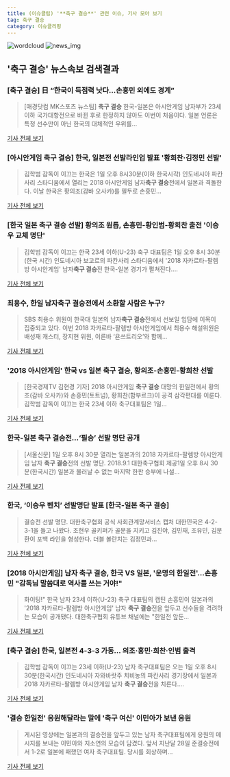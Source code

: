 ```yaml
---
title: (이슈클립) '**축구 결승**' 관련 이슈, 기사 모아 보기
tag: 축구 결승
category: 이슈클리핑
---
```

![wordcloud](https://s3.ap-northeast-2.amazonaws.com/lyrics101-wordcloud/2018-09-01-1535801108.png)
![news_img](https://user-images.githubusercontent.com/42597476/44507050-1206f400-a6e4-11e8-8d98-7ffbfebb353f.png)
## **'**축구 결승**'** 뉴스속보 검색결과
### [**축구 결승**] 日 “한국이 득점력 낫다…손흥민 외에도 경계”

>[매경닷컴 MK스포츠 뉴스팀] **축구 결승** 한국-일본은 아시안게임 남자부가 23세 이하 국가대항전으로 바뀐 후로 한정하지 않아도 이번이 처음이다. 일본 언론은 특정 선수만이 아닌 한국의 대체적인 우위를...

<a href="http://sports.mk.co.kr/view.php?year=2018&no=551208" target="_blank">기사 전체 보기</a>

### [아시안게임 **축구 결승**] 한국, 일본전 선발라인업 발표 '황희찬·김정민 선발'

>김학범 감독이 이끄는 한국은 1일 오후 8시30분(이하 한국시각) 인도네시아 파칸사리 스타디움에서 열리는 2018 아시안게임 남자**축구 결승**전에서 일본과 격돌한다. 이날 한국은 황의조(감바 오사카)를 필두로 손흥민...

<a href="http://sports.hankooki.com/lpage/soccer/201809/sp2018090119163698040.htm" target="_blank">기사 전체 보기</a>

### [한국 일본 **축구 결승** 선발] 황의조 원톱, 손흥민-황인범-황희찬 출전 '이승우 교체 명단'

>김학범 감독이 이끄는 한국 23세 이하(U-23) 축구 대표팀은 1일 오후 8시 30분(한국 시간) 인도네시아 보고르의 파칸사리 스타디움에서 '2018 자카르타-팔렘방 아시안게임' 남자**축구 결승**전 한국-일본 경기가 펼쳐진다....

<a href="http://www.anewsa.com/detail.php?number=1364815&thread=06r02" target="_blank">기사 전체 보기</a>

### 최용수, 한일 남자**축구 결승**전에서 소환할 사람은 누구?

>SBS 최용수 위원이 한국대 일본의 남자**축구 결승**전에서 선보일 입담에 이목이 집중되고 있다. 이번 2018 자카르타-팔렘방 아시안게임에서 최용수 해설위원은 배성재 캐스터, 장지현 위원, 이른바 ‘욘쓰트리오’와 함께...

<a href="http://sports.donga.com/3/all/20180901/91792610/2" target="_blank">기사 전체 보기</a>

### '2018 아시안게임' 한국 vs 일본 **축구 결승**, 황의조-손흥민-황희찬 선발

>[한국경제TV 김현경 기자] 2018 아시안게임 **축구 결승** 대망의 한일전에서 황의조(감바 오사카)와 손흥민(토트넘), 황희찬(함부르크)이 공격 삼각편대를 이룬다. 김학범 감독이 이끄는 한국 23세 이하 축구대표팀은 1일...

<a href="http://news.wowtv.co.kr/NewsCenter/News/Read?articleId=A201809010164&t=NN" target="_blank">기사 전체 보기</a>

### 한국-일본 **축구 결승**전…‘필승’ 선발 명단 공개

>[서울신문] 1일 오후 8시 30분 열리는 일본과의 2018 자카르타-팔렘방 아시안게임 남자 **축구 결승**전의 선발 명단. 2018.9.1 대한축구협회 제공1일 오후 8시 30분(한국시간) 일본과 물러날 수 없는 마지막 한판 승부에 나설...

<a href="http://www.seoul.co.kr/news/newsView.php?id=20180901550001&wlog_tag3=naver" target="_blank">기사 전체 보기</a>

### 한국, ‘이승우 벤치’ 선발명단 발표 [한국-일본 **축구 결승**]

>결승전 선발 명단. 대한축구협회 공식 사회관계망서비스 캡처 대한민국은 4-2-3-1을 들고 나왔다. 조현우 골키퍼가 골문을 지키고 김진야, 김민재, 조유민, 김문환이 포백 라인을 형성한다. 더블 볼란치는 김정민과...

<a href="http://sports.khan.co.kr/news/sk_index.html?art_id=201809012021003&sec_id=520101&pt=nv" target="_blank">기사 전체 보기</a>

### [2018 아시안게임] 남자 **축구 결승**, 한국 VS 일본, '운명의 한일전'…손흥민 "감독님 말씀대로 역사를 쓰는 거야!"

>화이팅!" 한국 남자 23세 이하(U-23) 축구 대표팀의 캡틴 손흥민이 일본과의 '2018 자카르타-팔렘방 아시안게임' 남자 **축구 결승**전을 앞두고 선수들을 격려하는 모습이 공개됐다. 대한축구협회 유튜브 채널에는 "한일전 앞둔...

<a href="http://www.etoday.co.kr/news/section/newsview.php?idxno=1658827" target="_blank">기사 전체 보기</a>

### [**축구 결승**] 한국, 일본전 4-3-3 가동… 의조·흥민·희찬·인범 출격

>김학범 감독이 이끄는 23세 이하(U-23) 남자 축구대표팀은 오는 1일 오후 8시 30분(한국시간) 인도네시아 자와바랏주 치비농의 파칸사리 경기장에서 일본과 2018 자카르타-팔렘방 아시안게임 남자 **축구 결승**전을 치른다....

<a href="http://www.kukinews.com/news/article.html?no=581749" target="_blank">기사 전체 보기</a>

### '결승 한일전' 응원해달라는 말에 '축구 여신' 이민아가 보낸 응원

>게시된 영상에는 일본과의 결승전을 앞두고 있는 남자 축구대표팀에게 응원의 메시지를 보내는 이민아와 지소연의 모습이 담겼다. 앞서 지난달 28일 준결승전에서 1-2로 일본에 패했던 여자 축구대표팀. 당시를 회상하며...

<a href="http://www.insight.co.kr/news/175924" target="_blank">기사 전체 보기</a>


